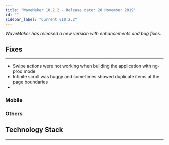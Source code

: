 ```yaml
---
title: "WaveMaker 10.2.2 - Release date: 20 November 2019"
id: ""
sidebar_label: "Current v10.2.2"
---
```

*WaveMaker has released a new version with enhancements and bug fixes.*


## Fixes
---
- Swipe actions were not working when building the application with ng-prod mode
- Infinite scroll was buggy and sometimes showed duplicate items at the page boundaries
- 

### Mobile


### Others

## Technology Stack
---
